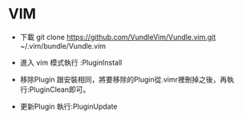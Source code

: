 # VIM

-  下載
git clone https://github.com/VundleVim/Vundle.vim.git ~/.vim/bundle/Vundle.vim

- 進入 vim 模式執行
:PluginInstall

- 移除Plugin
跟安裝相同，將要移除的Plugin從.vimr裡刪掉之後，再執行:PluginClean即可。

- 更新Plugin
執行:PluginUpdate

